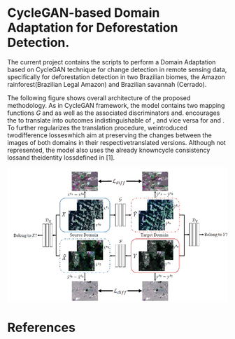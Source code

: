 # CycleGAN-based Domain Adaptation for Deforestation Detection.

The current project contains the scripts to perform a Domain Adaptation based on CycleGAN technique for change detection in remote sensing data, specifically for deforestation detection in two Brazilian biomes, the Amazon rainforest(Brazilian Legal Amazon) and Brazilian savannah (Cerrado).

The following figure shows overall architecture of the proposed methodology. As in CycleGAN framework, the model contains two mapping functions $G$ and as well as the associated discriminators and. encourages the to translate into outcomes indistinguishable of , and vice versa for and .  To further regularizes the translation procedure, weintroduced twodifference losseswhich aim at preserving the changes between the images of both domains in their respectivetranslated versions. Although not represented, the model also uses the already knowncycle consistency lossand theidentity lossdefined in [1].

![Image](Methodology.jpg)

# References
